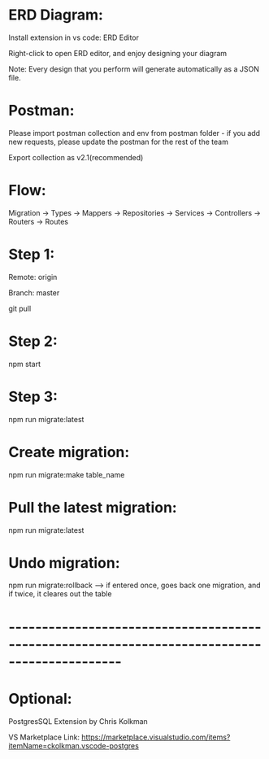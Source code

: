 # ERD Diagram:
Install extension in vs code: ERD Editor

Right-click to open ERD editor, and enjoy designing your diagram

Note: Every design that you perform will generate automatically as a JSON file.


# Postman:
Please import postman collection and env from postman folder - if you add new requests, please update the postman for the rest of the team

Export collection as v2.1(recommended)

# Flow:
Migration -> Types -> Mappers -> Repositories -> Services -> Controllers -> Routers -> Routes

# Step 1:
Remote: origin

Branch: master

git pull

# Step 2:
npm start
# Step 3:
npm run migrate:latest


# Create migration:
npm run migrate:make table_name

# Pull the latest migration:
npm run migrate:latest

# Undo migration:
npm run migrate:rollback --> if entered once, goes back one migration, and if twice, it cleares out the table

# ---------------------------------------------------------------------------------------------

# Optional:
PostgresSQL Extension by Chris Kolkman  

VS Marketplace Link: https://marketplace.visualstudio.com/items?itemName=ckolkman.vscode-postgres
